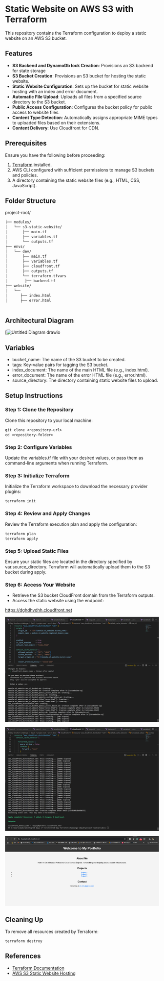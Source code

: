 # Static Website on AWS S3 with Terraform

This repository contains the Terraform configuration to deploy a static website on an AWS S3 bucket.

## Features
- **S3 Backend and DynamoDb lock Creation**: Provisions an S3  backend for state storage
- **S3 Bucket Creation**: Provisions an S3 bucket for hosting the static website.
- **Static Website Configuration**: Sets up the bucket for static website hosting with an index and error document.
- **Automatic File Upload**: Uploads all files from a specified source directory to the S3 bucket.
- **Public Access Configuration**: Configures the bucket policy for public access to website files.
- **Content Type Detection**: Automatically assigns appropriate MIME types to uploaded files based on their extensions.
- **Content Delivery**: Use Cloudfront for CDN.


## Prerequisites
Ensure you have the following before proceeding:
1. [Terraform](https://www.terraform.io/downloads.html) installed.
2. AWS CLI configured with sufficient permissions to manage S3 buckets and policies.
3. A directory containing the static website files (e.g., HTML, CSS, JavaScript).

## Folder Structure

project-root/
```
├── modules/
│   └── s3-static-website/
│       ├── main.tf
│       ├── variables.tf
│       └── outputs.tf
├── envs/
│   └── dev/
│       ├── main.tf
│       ├── variables.tf
│       ├── cloudfront.tf
│       ├── outputs.tf
│       └── terraform.tfvars
│        ├── backend.tf
├── website/
│   └──
│      ├── index.html
│      ├── error.html
       
```

## Architectural Diagram
[![Untitled Diagram drawio](https://github.com/user-attachments/assets/2cb26eb5-51d4-485e-ab50-dc7a92b02e39)





## Variables
- bucket_name: The name of the S3 bucket to be created.
- tags: Key-value pairs for tagging the S3 bucket.
- index_document: The name of the main HTML file (e.g., index.html).
- error_document: The name of the error HTML file (e.g., error.html).
- source_directory: The directory containing static website files to upload.

## Setup Instructions

### Step 1: Clone the Repository
Clone this repository to your local machine:

```
git clone <repository-url>
cd <repository-folder>

```

### Step 2: Configure Variables
Update the variables.tf file with your desired values, or pass them as command-line arguments when running Terraform.

### Step 3: Initialize Terraform
Initialize the Terraform workspace to download the necessary provider plugins:

```
terraform init
```

### Step 4: Review and Apply Changes
Review the Terraform execution plan and apply the configuration:

```
terraform plan
terraform apply
```

### Step 5: Upload Static Files
Ensure your static files are located in the directory specified by var.source_directory. Terraform will automatically upload them to the S3 bucket during apply.

### Step 6: Access Your Website
- Retrieve the S3 bucket  CloudFront domain from the Terraform outputs.
- Access the static website using the endpoint:

https://dghdhvdhh.cloudfront.net

![Alt text](https://github.com/Otumiky/static-website/blob/main/cdn.png)

![Alt text](https://github.com/Otumiky/static-website/blob/main/cdnwb.png)

![Alt text](https://github.com/Otumiky/static-website/blob/main/cdnurl.png)

## Cleaning Up
To remove all resources created by Terraform:
```
terraform destroy
```

## References
- [Terraform Documentation](https://developer.hashicorp.com/terraform/docs)
- [AWS S3 Static Website Hosting](https://docs.aws.amazon.com/AmazonS3/latest/dev/WebsiteHosting.html)
